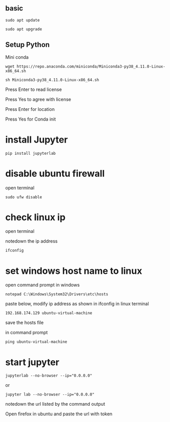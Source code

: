 ## basic

```
sudo apt update

sudo apt upgrade
```

## Setup Python

Mini conda

```
wget https://repo.anaconda.com/miniconda/Miniconda3-py38_4.11.0-Linux-x86_64.sh
```

```
sh Miniconda3-py38_4.11.0-Linux-x86_64.sh 
```

Press Enter to read license

Press Yes to agree with license 

Press Enter for location


Press Yes for Conda init


# install Jupyter

```
pip install jupyterlab
```

# disable ubuntu firewall

open terminal

```
sudo ufw disable
```

# check linux ip

open terminal 

notedown the ip address

```
ifconfig 
```



# set windows host name to linux


open command prompt in windows

```
notepad C:\Windows\System32\Drivers\etc\hosts
```

paste below, modify ip address as shown in ifconfig in linux terminal

```
192.168.174.129 ubuntu-virtual-machine
```

save the hosts file

in command prompt 

```
ping ubuntu-virtual-machine
```


# start jupyter

```
jupyterlab --no-browser --ip="0.0.0.0"
```

or 

```
jupyter lab --no-browser --ip="0.0.0.0"
```


notedown the url listed by the command output

Open firefox in ubuntu and paste the url with token


